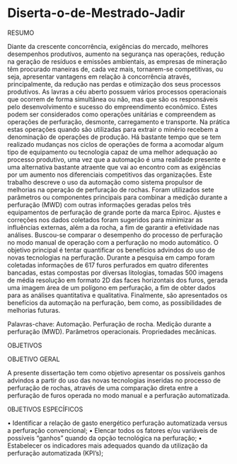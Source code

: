 # Diserta-o-de-Mestrado-Jadir
RESUMO


Diante da crescente concorrência, exigências do mercado, melhores desempenhos produtivos, aumento na segurança nas operações, redução na geração de resíduos e emissões ambientais, as empresas de mineração têm procurado maneiras de, cada vez mais, tornarem-se competitivas, ou seja, apresentar vantagens em relação à concorrência através, principalmente, da redução nas perdas e otimização dos seus processos produtivos. As lavras a céu aberto possuem vários processos operacionais que ocorrem de forma simultânea ou não, mas que são os responsáveis pelo desenvolvimento e sucesso do empreendimento econômico. Estes podem ser considerados como operações unitárias e compreendem as operações de perfuração, desmonte, carregamento e transporte. Na prática estas operações quando são utilizadas para extrair o minério recebem a denominação de operações de produção. Há bastante tempo que se tem realizado mudanças nos ciclos de operações de forma a acomodar algum tipo de equipamento ou tecnologia capaz de uma melhor adequação ao processo produtivo, uma vez que a automação é uma realidade presente e uma alternativa bastante atraente que vai ao encontro com as exigências por um aumento nos diferenciais competitivos das organizações. Este trabalho descreve o uso da automação como sistema propulsor de melhorias na operação de perfuração de rochas. Foram utilizados sete parâmetros ou componentes principais para combinar a medição durante a perfuração (MWD) com outras informações geradas pelos três equipamentos de perfuração de grande porte da marca Epiroc. Ajustes e correções nos dados coletados foram sugeridos para minimizar as influências externas, além a da rocha, a fim de garantir a efetividade nas análises. Buscou-se comparar o desempenho do processo de perfuração no modo manual de operação com a perfuração no modo automático. O objetivo principal é tentar quantificar os benefícios advindos do uso de novas tecnologias na perfuração. Durante a pesquisa em campo foram coletadas informações de 617 furos perfurados em quatro diferentes bancadas, estas compostas por diversas litologias, tomadas 500 imagens de média resolução em formato 2D das faces horizontais dos furos, gerada uma imagem área de um polígono em perfuração, a fim de obter dados para as análises quantitativa e qualitativa. Finalmente, são apresentados os benefícios da automação na perfuração, bem como, as possibilidades de melhorias futuras.

Palavras-chave: Automação. Perfuração de rocha. Medição durante a perfuração (MWD). Parâmetros operacionais. Propriedades mecânicas.

OBJETIVOS

OBJETIVO GERAL

A presente dissertação tem como objetivo apresentar os possíveis ganhos advindos a partir do uso das novas tecnologias inseridas no processo de perfuração de rochas, através de uma comparação direta entre a perfuração de furos operada no modo manual e a perfuração automatizada. 

0BJETIVOS ESPECÍFICOS

•	Identificar a relação de gasto energético perfuração automatizada versus a perfuração convencional;
•	Elencar todos os fatores e/ou variáveis de possíveis “ganhos” quando da opção tecnológica na perfuração;
•	Estabelecer os indicadores mais adequados quando da utilização da perfuração automatizada (KPI’s);







